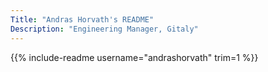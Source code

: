 ```yaml
---
Title: "Andras Horvath's README"
Description: "Engineering Manager, Gitaly"
---
```


{{% include-readme username="andrashorvath" trim=1 %}}

<style>
    #connect-with-me + p > a > img {
        margin-left: 20px !important;
        height: 25px !important;
    }
</style>
